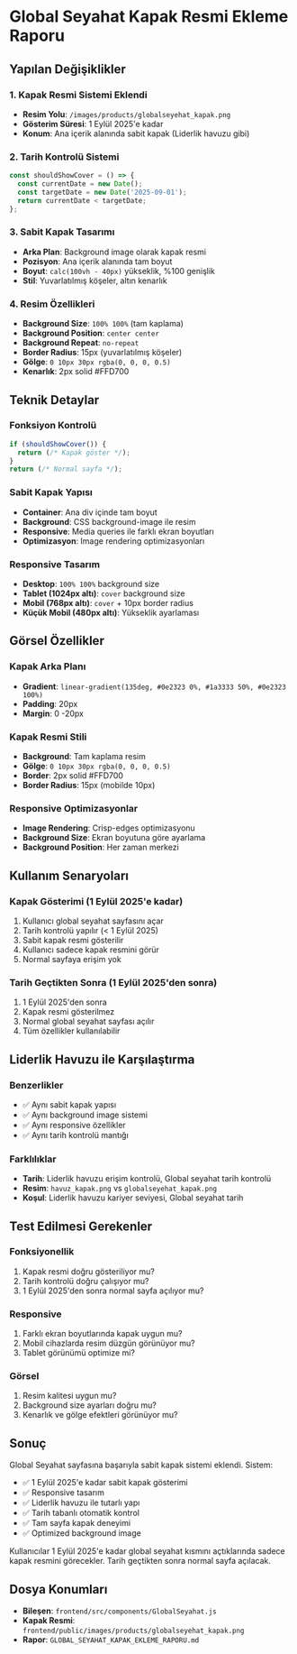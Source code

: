 # Global Seyahat Kapak Resmi Ekleme Raporu

## Yapılan Değişiklikler

### 1. Kapak Resmi Sistemi Eklendi
- **Resim Yolu**: `/images/products/globalseyehat_kapak.png`
- **Gösterim Süresi**: 1 Eylül 2025'e kadar
- **Konum**: Ana içerik alanında sabit kapak (Liderlik havuzu gibi)

### 2. Tarih Kontrolü Sistemi
```javascript
const shouldShowCover = () => {
  const currentDate = new Date();
  const targetDate = new Date('2025-09-01');
  return currentDate < targetDate;
};
```

### 3. Sabit Kapak Tasarımı
- **Arka Plan**: Background image olarak kapak resmi
- **Pozisyon**: Ana içerik alanında tam boyut
- **Boyut**: `calc(100vh - 40px)` yükseklik, %100 genişlik
- **Stil**: Yuvarlatılmış köşeler, altın kenarlık

### 4. Resim Özellikleri
- **Background Size**: `100% 100%` (tam kaplama)
- **Background Position**: `center center`
- **Background Repeat**: `no-repeat`
- **Border Radius**: 15px (yuvarlatılmış köşeler)
- **Gölge**: `0 10px 30px rgba(0, 0, 0, 0.5)`
- **Kenarlık**: 2px solid #FFD700

## Teknik Detaylar

### Fonksiyon Kontrolü
```javascript
if (shouldShowCover()) {
  return (/* Kapak göster */);
}
return (/* Normal sayfa */);
```

### Sabit Kapak Yapısı
- **Container**: Ana div içinde tam boyut
- **Background**: CSS background-image ile resim
- **Responsive**: Media queries ile farklı ekran boyutları
- **Optimizasyon**: Image rendering optimizasyonları

### Responsive Tasarım
- **Desktop**: `100% 100%` background size
- **Tablet (1024px altı)**: `cover` background size
- **Mobil (768px altı)**: `cover` + 10px border radius
- **Küçük Mobil (480px altı)**: Yükseklik ayarlaması

## Görsel Özellikler

### Kapak Arka Planı
- **Gradient**: `linear-gradient(135deg, #0e2323 0%, #1a3333 50%, #0e2323 100%)`
- **Padding**: 20px
- **Margin**: 0 -20px

### Kapak Resmi Stili
- **Background**: Tam kaplama resim
- **Gölge**: `0 10px 30px rgba(0, 0, 0, 0.5)`
- **Border**: 2px solid #FFD700
- **Border Radius**: 15px (mobilde 10px)

### Responsive Optimizasyonlar
- **Image Rendering**: Crisp-edges optimizasyonu
- **Background Size**: Ekran boyutuna göre ayarlama
- **Background Position**: Her zaman merkezi

## Kullanım Senaryoları

### Kapak Gösterimi (1 Eylül 2025'e kadar)
1. Kullanıcı global seyahat sayfasını açar
2. Tarih kontrolü yapılır (< 1 Eylül 2025)
3. Sabit kapak resmi gösterilir
4. Kullanıcı sadece kapak resmini görür
5. Normal sayfaya erişim yok

### Tarih Geçtikten Sonra (1 Eylül 2025'den sonra)
1. 1 Eylül 2025'den sonra
2. Kapak resmi gösterilmez
3. Normal global seyahat sayfası açılır
4. Tüm özellikler kullanılabilir

## Liderlik Havuzu ile Karşılaştırma

### Benzerlikler
- ✅ Aynı sabit kapak yapısı
- ✅ Aynı background image sistemi
- ✅ Aynı responsive özellikler
- ✅ Aynı tarih kontrolü mantığı

### Farklılıklar
- **Tarih**: Liderlik havuzu erişim kontrolü, Global seyahat tarih kontrolü
- **Resim**: `havuz_kapak.png` vs `globalseyehat_kapak.png`
- **Koşul**: Liderlik havuzu kariyer seviyesi, Global seyahat tarih

## Test Edilmesi Gerekenler

### Fonksiyonellik
1. Kapak resmi doğru gösteriliyor mu?
2. Tarih kontrolü doğru çalışıyor mu?
3. 1 Eylül 2025'den sonra normal sayfa açılıyor mu?

### Responsive
1. Farklı ekran boyutlarında kapak uygun mu?
2. Mobil cihazlarda resim düzgün görünüyor mu?
3. Tablet görünümü optimize mi?

### Görsel
1. Resim kalitesi uygun mu?
2. Background size ayarları doğru mu?
3. Kenarlık ve gölge efektleri görünüyor mu?

## Sonuç

Global Seyahat sayfasına başarıyla sabit kapak sistemi eklendi. Sistem:

- ✅ 1 Eylül 2025'e kadar sabit kapak gösterimi
- ✅ Responsive tasarım
- ✅ Liderlik havuzu ile tutarlı yapı
- ✅ Tarih tabanlı otomatik kontrol
- ✅ Tam sayfa kapak deneyimi
- ✅ Optimized background image

Kullanıcılar 1 Eylül 2025'e kadar global seyahat kısmını açtıklarında sadece kapak resmini görecekler. Tarih geçtikten sonra normal sayfa açılacak.

## Dosya Konumları

- **Bileşen**: `frontend/src/components/GlobalSeyahat.js`
- **Kapak Resmi**: `frontend/public/images/products/globalseyehat_kapak.png`
- **Rapor**: `GLOBAL_SEYAHAT_KAPAK_EKLEME_RAPORU.md`